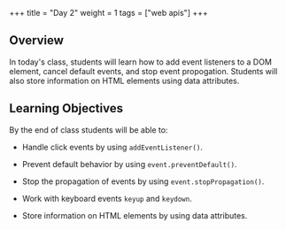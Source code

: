 +++
title = "Day 2"
weight = 1
tags = ["web apis"] 
+++

## Overview

In today's class, students will learn how to add event listeners to a DOM element, cancel default events, and stop event propogation. Students will also store information on HTML elements using data attributes.

## Learning Objectives

By the end of class students will be able to:

* Handle click events by using `addEventListener()`.

* Prevent default behavior by using `event.preventDefault()`.

* Stop the propagation of events by using `event.stopPropagation()`.

* Work with keyboard events `keyup` and `keydown`.

* Store information on HTML elements by using data attributes.